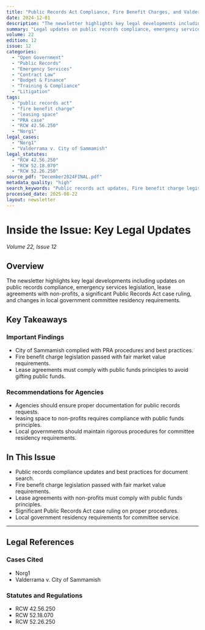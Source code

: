 ```yaml
---
title: "Public Records Act Compliance, Fire Benefit Charges, and Valderrama v. City of Sammamish"
date: 2024-12-01
description: "The newsletter highlights key legal developments including updates on public records compliance, emergency services legislation, lease agreements with non-profits, a significant Public Records Act case ruling, and changes in local government committee residency requirements."
summary: "Legal updates on public records compliance, emergency services legislation, lease agreements, and PRA case rulings."
volume: 22
edition: 12
issue: 12
categories:
  - "Open Government"
  - "Public Records"
  - "Emergency Services"
  - "Contract Law"
  - "Budget & Finance"
  - "Training & Compliance"
  - "Litigation"
tags:
  - "public records act"
  - "fire benefit charge"
  - "leasing space"
  - "PRA case"
  - "RCW 42.56.250"
  - "Norg1"
legal_cases:
  - "Norg1"
  - "Valderrama v. City of Sammamish"
legal_statutes:
  - "RCW 42.56.250"
  - "RCW 52.18.070"
  - "RCW 52.26.250"
source_pdf: "December2024FINAL.pdf"
metadata_quality: "high"
search_keywords: "Public records act updates, Fire benefit charge legislation, Leasing space to non-profits, PRA case Valderrama v. City of Sammamish, Benefit charge fireworks restrictions and lease compliance...."
processed_date: 2025-08-22
layout: newsletter
---
```


# Inside the Issue: Key Legal Updates

*Volume 22, Issue 12*

## Overview

The newsletter highlights key legal developments including updates on public records compliance, emergency services legislation, lease agreements with non-profits, a significant Public Records Act case ruling, and changes in local government committee residency requirements.

## Key Takeaways

### Important Findings

- City of Sammamish complied with PRA procedures and best practices.
- Fire benefit charge legislation passed with fair market value requirements.
- Lease agreements must comply with public funds principles to avoid gifting public funds.

### Recommendations for Agencies

- Agencies should ensure proper documentation for public records requests.
- leasing space to non-profits requires compliance with public funds principles.
- Local governments should maintain rigorous procedures for committee residency requirements.

## In This Issue

- Public records compliance updates and best practices for document search.
- Fire benefit charge legislation passed with fair market value requirements.
- Lease agreements with non-profits must comply with public funds principles.
- Significant Public Records Act case ruling on proper procedures.
- Local government residency requirements for committee service.

---

## Legal References

### Cases Cited

- Norg1
- Valderrama v. City of Sammamish

### Statutes and Regulations

- RCW 42.56.250
- RCW 52.18.070
- RCW 52.26.250

